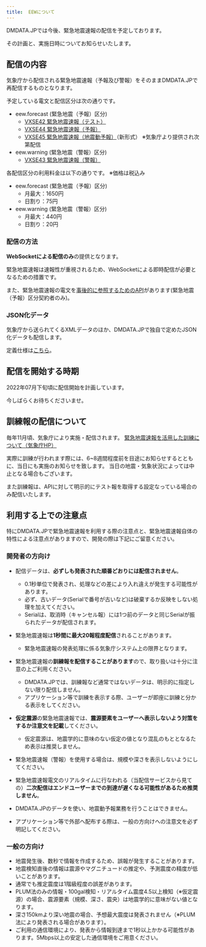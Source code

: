 ```yaml
---
title:  EEWについて
---
```


DMDATA.JPでは今後、緊急地震速報の配信を予定しております。

その計画と、実施日時についてお知らせいたします。

## 配信の内容

気象庁から配信される緊急地震速報（予報及び警報）をそのままDMDATA.JPで再配信するものとなります。

予定している電文と配信区分は次の通りです。

* eew.forecast (緊急地震（予報）区分)
  * [VXSE42 緊急地震速報（テスト）](/docs/telegrams/ew09010)
  * [VXSE44 緊急地震速報（予報）](/docs/telegrams/ew09030)
  * [VXSE45 緊急地震速報（地震動予報）](/docs/telegrams/ew09040)（新形式） ※気象庁より提供され次第配信
* eew.warning (緊急地震（警報）区分)
  * [VXSE43 緊急地震速報（警報）](/docs/telegrams/ew09020)

各配信区分の利用料金は以下の通りです。 ※価格は税込み

* eew.forecast (緊急地震（予報）区分)
  * 月最大：1650円
  * 日割り：75円
* eew.warning (緊急地震（警報）区分)
  * 月最大：440円
  * 日割り：20円

### 配信の方法

**WebSocketによる配信のみ**の提供となります。

緊急地震速報は速報性が重視されるため、WebSocketによる即時配信が必要となるための措置です。

また、緊急地震速報の電文を[事後的に参照するためのAPI](/docs/reference/api/v2/gd.eew.list.md)があります(緊急地震（予報）区分契約者のみ)。

### JSON化データ

気象庁から送られてくるXMLデータのほか、DMDATA.JPで独自で定めたJSON化データも配信します。

定義仕様は[こちら](/docs/reference/conversion/json/schema/eew-information.md)。

## 配信を開始する時期

2022年07月下旬頃に配信開始を計画しています。

今しばらくお待ちくださいませ。

## 訓練報の配信について

毎年11月頃、気象庁により実施・配信されます。
[緊急地震速報を活用した訓練について（気象庁HP）](https://www.data.jma.go.jp/svd/eew/data/nc/kunren/kunren.html)

実際に訓練が行われます際には、6~8週間程度前を目途にお知らせするとともに、当日にも実施のお知らせを致します。
当日の地震・気象状況によっては中止となる場合もございます。

また訓練報は、APIに対して明示的にテスト報を取得する設定なっている場合のみ配信いたします。

## 利用する上での注意点

特にDMDATA.JPで緊急地震速報を利用する際の注意点と、緊急地震速報自体の特性による注意点がありますので、開発の際は下記にご留意ください。

### 開発者の方向け

* 配信データは、**必ずしも発表された順番どおりには配信されません**。
  * 0.1秒単位で発表され、処理などの差により入れ違えが発生する可能性があります。
  * 必ず、古いデータ(Serialで番号が古いなど)は破棄するか反映をしない処理を加えてください。
  * Serialは、取消時（キャンセル報）には1つ前のデータと同じSerialが振られたデータが配信されます。


* 緊急地震速報は**1秒間に最大20報程度配信**されることがあります。
  * 緊急地震速報の発表処理に係る気象庁システム上の限界となります。


* 緊急地震速報の**訓練報を配信することがあります**ので、取り扱いは十分に注意の上ご利用ください。
  * DMDATA.JPでは、訓練報など通常ではないデータは、明示的に指定しない限り配信しません。
  * アプリケーション等で訓練を表示する際、ユーザーが即座に訓練と分かる表示をしてください。


* **仮定震源**の緊急地震速報では、**震源要素をユーザーへ表示しないよう対策をするか注意文を記載**してください。
  * 仮定震源は、地震学的に意味のない仮定の値となり混乱のもととなるため表示は推奨しません。


* 緊急地震速報（警報）を使用する場合は、規模や深さを表示しないようにしてください。
* 緊急地震速報電文のリアルタイムに行なわれる（当配信サービスから見ての）**二次配信はエンドユーザーまでの到達が遅くなる可能性があるため推奨しません**。
* DMDATA.JPのデータを使い、地震動予報業務を行うことはできません。
* アプリケーション等で外部へ配布する際は、一般の方向けへの注意文を必ず明記してください。

### 一般の方向け

* 地震発生後、数秒で情報を作成するため、誤報が発生することがあります。
* 地震検知直後の情報は震源やマグニチュードの推定や、予測震度の精度が低いことがあります。
* 通常でも推定震度は1階級程度の誤差があります。
* PLUM法のみの情報・100gal検知・リアルタイム震度4.5以上検知（※仮定震源）の場合、震源要素（規模、深さ、震央）は地震学的に意味がない値となります。
* 深さ150kmより深い地震の場合、予想最大震度は発表されません（※PLUM法により発表される場合があります）。
* ご利用の通信環境により、発表から情報到達まで1秒以上かかる可能性があります。5Mbps以上の安定した通信環境をご用意ください。

